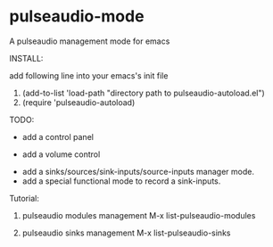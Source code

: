 pulseaudio-mode
===============

A pulseaudio management mode for emacs

INSTALL:

add following line into your emacs's init file

1. (add-to-list 'load-path "directory path to pulseaudio-autoload.el")
2. (require 'pulseaudio-autoload)

TODO:
  - add a control panel 
  * add a volume control
  - add a sinks/sources/sink-inputs/source-inputs manager mode.
  - add a special functional mode to record a sink-inputs.
  
Tutorial:

1. pulseaudio modules management
   M-x list-pulseaudio-modules

2. pulseaudio sinks management
   M-x list-pulseaudio-sinks
